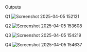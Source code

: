 Outputs

Q1
![Screenshot 2025-04-05 152121](https://github.com/user-attachments/assets/2870b0a8-928e-4bda-b758-eed02b51f10e)



Q2
![Screenshot 2025-04-05 153608](https://github.com/user-attachments/assets/8f8a6fb3-d143-4087-932d-7d7feb5face3)


Q3
![Screenshot 2025-04-05 154219](https://github.com/user-attachments/assets/74c808f9-e8b8-4498-8413-87aa9635630c)

Q4
![Screenshot 2025-04-05 154637](https://github.com/user-attachments/assets/2e62aebd-752f-46be-b505-0512432f179d)
